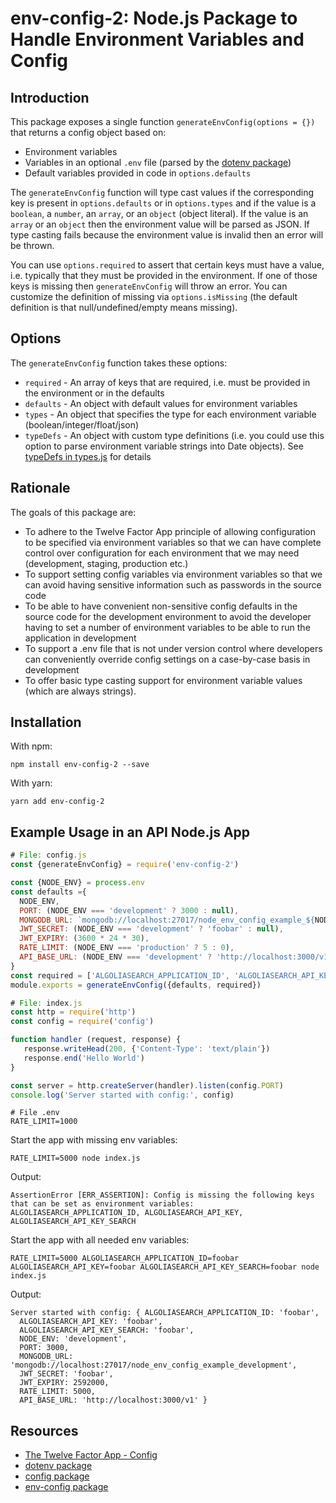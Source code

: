 # env-config-2: Node.js Package to Handle Environment Variables and Config

## Introduction

This package exposes a single function `generateEnvConfig(options = {})` that returns a config object based on:

* Environment variables
* Variables in an optional `.env` file (parsed by the [dotenv package](https://www.npmjs.com/package/dotenv))
* Default variables provided in code in `options.defaults`

The `generateEnvConfig` function will type cast values if the corresponding key is present in `options.defaults` or in
`options.types` and if the value is a `boolean`, a `number`, an `array`, or an `object` (object literal). If the value
is an `array` or an `object` then the environment value will be parsed as JSON. If type casting fails because the environment value is invalid then an error will be thrown.

You can use `options.required` to assert that certain keys must have a value, i.e. typically that they must be provided in the environment. If one of those keys is missing then `generateEnvConfig` will throw an error. You can customize the definition of missing via `options.isMissing` (the default definition is that null/undefined/empty means missing).

## Options

The `generateEnvConfig` function takes these options:

* `required` - An array of keys that are required, i.e. must be provided in the environment or in the defaults
* `defaults` - An object with default values for environment variables
* `types` - An object that specifies the type for each environment variable (boolean/integer/float/json)
* `typeDefs` - An object with custom type definitions (i.e. you could use this option to parse environment variable strings into Date objects). See [typeDefs in types.js](types.js) for details

## Rationale

The goals of this package are:

* To adhere to the Twelve Factor App principle of allowing configuration to be specified via environment variables so that we can have complete control over configuration for each environment that we may need (development, staging, production etc.)
* To support setting config variables via environment variables so that we can avoid having sensitive information such as passwords in the source code
* To be able to have convenient non-sensitive config defaults in the source code for the development environment to avoid the developer having to set a number of environment variables to be able to run the application in development
* To support a .env file that is not under version control where developers can conveniently override config settings on a case-by-case basis in development
* To offer basic type casting support for environment variable values (which are always strings).

## Installation

With npm:

```
npm install env-config-2 --save
```

With yarn:

```
yarn add env-config-2
```

## Example Usage in an API Node.js App

```javascript
# File: config.js
const {generateEnvConfig} = require('env-config-2')

const {NODE_ENV} = process.env
const defaults ={
  NODE_ENV,
  PORT: (NODE_ENV === 'development' ? 3000 : null),
  MONGODB_URL: `mongodb://localhost:27017/node_env_config_example_${NODE_ENV}`,
  JWT_SECRET: (NODE_ENV === 'development' ? 'foobar' : null),
  JWT_EXPIRY: (3600 * 24 * 30),
  RATE_LIMIT: (NODE_ENV === 'production' ? 5 : 0),
  API_BASE_URL: (NODE_ENV === 'development' ? 'http://localhost:3000/v1' : 'https://api.versioned.io/v1')
}
const required = ['ALGOLIASEARCH_APPLICATION_ID', 'ALGOLIASEARCH_API_KEY', 'ALGOLIASEARCH_API_KEY_SEARCH']
module.exports = generateEnvConfig({defaults, required})
```

```javascript
# File: index.js
const http = require('http')
const config = require('config')

function handler (request, response) {
   response.writeHead(200, {'Content-Type': 'text/plain'})
   response.end('Hello World')
}

const server = http.createServer(handler).listen(config.PORT)
console.log('Server started with config:', config)
```

```
# File .env
RATE_LIMIT=1000
```

Start the app with missing env variables:

```
RATE_LIMIT=5000 node index.js
```

Output:

```
AssertionError [ERR_ASSERTION]: Config is missing the following keys that can be set as environment variables: ALGOLIASEARCH_APPLICATION_ID, ALGOLIASEARCH_API_KEY, ALGOLIASEARCH_API_KEY_SEARCH
```

Start the app with all needed env variables:

```
RATE_LIMIT=5000 ALGOLIASEARCH_APPLICATION_ID=foobar ALGOLIASEARCH_API_KEY=foobar ALGOLIASEARCH_API_KEY_SEARCH=foobar node index.js
```

Output:

```
Server started with config: { ALGOLIASEARCH_APPLICATION_ID: 'foobar',
  ALGOLIASEARCH_API_KEY: 'foobar',
  ALGOLIASEARCH_API_KEY_SEARCH: 'foobar',
  NODE_ENV: 'development',
  PORT: 3000,
  MONGODB_URL: 'mongodb://localhost:27017/node_env_config_example_development',
  JWT_SECRET: 'foobar',
  JWT_EXPIRY: 2592000,
  RATE_LIMIT: 5000,
  API_BASE_URL: 'http://localhost:3000/v1' }
```

## Resources

* [The Twelve Factor App - Config](https://12factor.net/config)
* [dotenv package](https://www.npmjs.com/package/dotenv)
* [config package](https://www.npmjs.com/package/config)
* [env-config package](https://www.npmjs.com/package/env-config)
